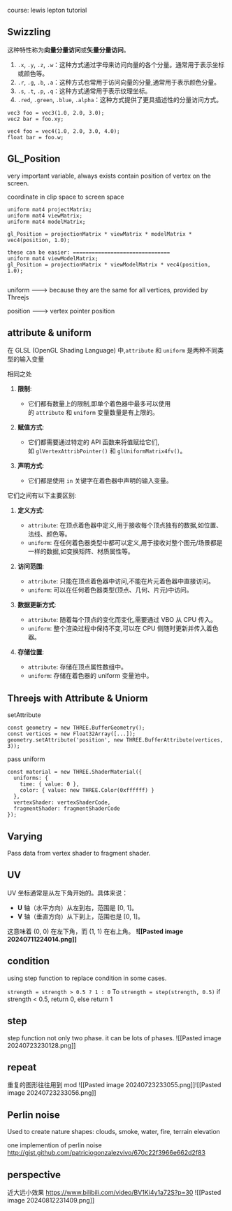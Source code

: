 
course:  lewis lepton tutorial

## Swizzling
这种特性称为**向量分量访问**或**矢量分量访问**。

1. `.x`, `.y`, `.z`, `.w`：这种方式通过字母来访问向量的各个分量。通常用于表示坐标或颜色等。
2. `.r`, `.g`, `.b`, `.a`：这种方式也常用于访问向量的分量,通常用于表示颜色分量。
3. `.s`, `.t`, `.p`, `.q`：这种方式通常用于表示纹理坐标。
4. `.red`, `.green`, `.blue`, `.alpha`：这种方式提供了更具描述性的分量访问方式。

```
vec3 foo = vec3(1.0, 2.0, 3.0);
vec2 bar = foo.xy;

vec4 foo = vec4(1.0, 2.0, 3.0, 4.0);
float bar = foo.w;

```

## GL_Position

very important variable, always exists
contain position of vertex on the screen.

coordinate in clip space to screen space

```
uniform mat4 projectMatrix;
uniform mat4 viewMatrix;
uniform mat4 modelMatrix;

gl_Position = projectionMatrix * viewMatrix * modelMatrix * vec4(position, 1.0);

these can be easier: ===============================
uniform mat4 viewModelMatrix;
gl_Position = projectionMatrix * viewModelMatrix * vec4(position, 1.0);


```

uniform ---> because they are the same for all vertices, provided by Threejs

position ---> vertex pointer position


## attribute & uniform

在 GLSL (OpenGL Shading Language) 中,`attribute` 和 `uniform` 是两种不同类型的输入变量

相同之处
1. **限制**:
    
    - 它们都有数量上的限制,即单个着色器中最多可以使用的 `attribute` 和 `uniform` 变量数量是有上限的。
2. **赋值方式**:
    
    - 它们都需要通过特定的 API 函数来将值赋给它们,如 `glVertexAttribPointer()` 和 `glUniformMatrix4fv()`。
3. **声明方式**:
    
    - 它们都是使用 `in` 关键字在着色器中声明的输入变量。


它们之间有以下主要区别:

1. **定义方式**:
    
    - `attribute`: 在顶点着色器中定义,用于接收每个顶点独有的数据,如位置、法线、颜色等。
    - `uniform`: 在任何着色器类型中都可以定义,用于接收对整个图元/场景都是一样的数据,如变换矩阵、材质属性等。
2. **访问范围**:
    
    - `attribute`: 只能在顶点着色器中访问,不能在片元着色器中直接访问。
    - `uniform`: 可以在任何着色器类型(顶点、几何、片元)中访问。
3. **数据更新方式**:
    
    - `attribute`: 随着每个顶点的变化而变化,需要通过 VBO 从 CPU 传入。
    - `uniform`: 整个渲染过程中保持不变,可以在 CPU 侧随时更新并传入着色器。
4. **存储位置**:
    
    - `attribute`: 存储在顶点属性数组中。
    - `uniform`: 存储在着色器的 uniform 变量池中。


## Threejs with Attribute & Uniorm


setAttribute
```
const geometry = new THREE.BufferGeometry();
const vertices = new Float32Array([...]);
geometry.setAttribute('position', new THREE.BufferAttribute(vertices, 3));
```

pass uniform
```
const material = new THREE.ShaderMaterial({
  uniforms: {
    time: { value: 0 },
    color: { value: new THREE.Color(0xffffff) }
  },
  vertexShader: vertexShaderCode,
  fragmentShader: fragmentShaderCode
});
```


## Varying
Pass data from vertex shader to fragment shader.


## UV
UV 坐标通常是从左下角开始的。具体来说：

- **U** 轴（水平方向）从左到右，范围是 [0, 1]。
- **V** 轴（垂直方向）从下到上，范围也是 [0, 1]。

这意味着 (0, 0) 在左下角，而 (1, 1) 在右上角。
**![[Pasted image 20240711224014.png]]**


## condition
using step function to replace condition in some cases.

`strength = strength > 0.5 ? 1 : 0` 
To
`strength = step(strength, 0.5)`   if strength < 0.5, return 0, else return 1


## step
step function not only two phase. it can be lots of phases.
![[Pasted image 20240723230128.png]]


## repeat
重复的图形往往用到 mod
![[Pasted image 20240723233055.png]]![[Pasted image 20240723233056.png]]

## Perlin noise
Used to create nature shapes: clouds, smoke, water, fire, terrain elevation

one implemention  of perlin noise
http://gist.github.com/patriciogonzalezvivo/670c22f3966e662d2f83


## perspective

近大远小效果
https://www.bilibili.com/video/BV1Ki4y1a72S?p=30
![[Pasted image 20240812231409.png]]